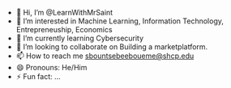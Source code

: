 - 👋 Hi, I’m @LearnWithMrSaint
- 👀 I’m interested in Machine Learning, Information Technology, Entrepreneuship, Economics
- 🌱 I’m currently learning Cybersecurity
- 💞️ I’m looking to collaborate on Building a marketplatform. 
- 📫 How to reach me sbountsebeeboueme@shcp.edu
- 😄 Pronouns: He/Him
- ⚡ Fun fact: ...

<!---
LearnWithMrSaint/LearnWithMrSaint is a ✨ special ✨ repository because its `README.md` (this file) appears on your GitHub profile.
You can click the Preview link to take a look at your changes.
--->
